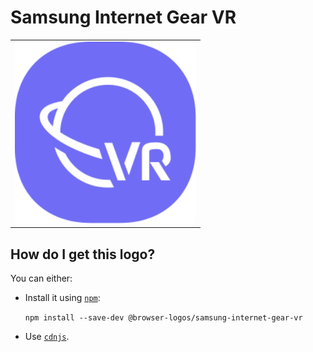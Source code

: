 # Samsung Internet Gear VR

<table>
    <tr height=300>
        <td>
            <a href="https://github.com/alrra/browser-logos/tree/65f74d1fd9d70205780dd087c0867a54b7a14f4d/src/samsung-internet-gear-vr">
                <img width=290 src="https://raw.githubusercontent.com/alrra/browser-logos/65f74d1fd9d70205780dd087c0867a54b7a14f4d/src/samsung-internet-gear-vr/samsung-internet-gear-vr.svg?sanitize=true" alt="Samsung Internet Gear VR browser logo">
            </a>
        </td>
    </tr>
</table>

## How do I get this logo?

You can either:

* Install it using [`npm`][npm]:

  `npm install --save-dev @browser-logos/samsung-internet-gear-vr`

* Use [`cdnjs`][cdnjs].

<!-- Link labels: -->

[cdnjs]: https://cdnjs.com/libraries/browser-logos
[npm]: https://www.npmjs.com/
